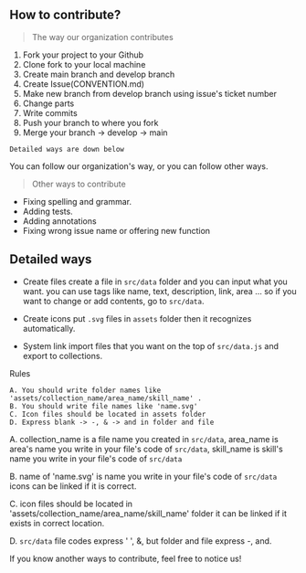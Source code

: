 ## How to contribute?

> The way our organization contributes

1. Fork your project to your Github 
2. Clone fork to your local machine
3. Create main branch and develop branch
4. Create Issue(CONVENTION.md)
5. Make new branch from develop branch using issue's ticket number 
6. Change parts
7. Write commits
8. Push your branch to where you fork 
9. Merge your branch -> develop -> main


```
Detailed ways are down below
```  

You can follow our organization's way, or you can follow other ways.



> Other ways to contribute

* Fixing spelling and grammar.
* Adding tests.
* Adding annotations
* Fixing wrong issue name or offering new function





## Detailed ways  


- Create files 
create a file  in `src/data` folder and you can input what you want.
you can use tags like name, text, description, link, area ...
so if you want to change or add contents, go to `src/data`.

- Create icons
put `.svg` files in `assets` folder
then it recognizes automatically.

- System link
import files that you want on the top of `src/data.js` and export to collections.



Rules
```
A. You should write folder names like 'assets/collection_name/area_name/skill_name' .
B. You should write file names like 'name.svg' 
C. Icon files should be located in assets folder
D. Express blank -> -, & -> and in folder and file
```

A. collection_name is a file name you created in `src/data`,
area_name is area's name you write in your file's code of `src/data`,
skill_name is skill's name you write in your file's code of `src/data` 


B. name of 'name.svg' is name you write in your file's code of `src/data`
icons can be linked if it is correct.


C. icon files should be located in 'assets/collection_name/area_name/skill_name' folder 
it can be linked if it exists in correct location.


D. `src/data` file codes express ' ', &, but folder and file express -, and. 


If you know another ways to contribute, feel free to notice us!